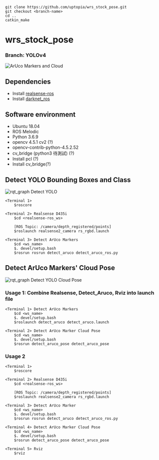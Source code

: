 ```
git clone https://github.com/uptopia/wrs_stock_pose.git
git checkout <branch-name>
cd ..
catkin_make
```
# wrs_stock_pose

### Branch: YOLOv4
![ArUco Markers and Cloud](data/yolo_cloud.png)

## Dependencies
* Install [realsense-ros](https://github.com/IntelRealSense/realsense-ros)
* Install [darknet_ros](https://github.com/SamKaiYang/darknet_ros.git)

## Software environment
* Ubuntu 18.04
* ROS Melodic
* Python 3.6.9
* opencv 4.5.1 cv2 (?)
* opencv-contrib-python-4.5.2.52
* cv_bridge (python3 待測試) (?)
* Install pcl (?)
* Install cv_bridge(?)

## Detect YOLO Bounding Boxes and Class
![rqt_graph Detect YOLO](data/detect_yolo.png)

```
<Terminal 1>
    $roscore

<Terminal 2> Realsense D435i
    $cd <realsense-ros_ws>

    [ROS Topic: /camera/depth_registered/points]
    $roslaunch realsense2_camera rs_rgbd.launch
 
<Terminal 3> Detect ArUco Markers
    $cd <ws_name>
    $. devel/setup.bash
    $rosrun rosrun detect_aruco detect_aruco_ros.py
```

## Detect ArUco Markers' Cloud Pose
![rqt_graph Detect YOLO Cloud Pose](data/detect_yolo_pose.png)

### Usage 1: Combine Realsense, Detect_Aruco, Rviz into launch file
```
<Terminal 1> Detect ArUco Markers
    $cd <ws_name>
    $. devel/setup.bash
    $roslaunch detect_aruco detect_aruco.launch

<Terminal 2> Detect ArUco Marker Cloud Pose
    $cd <ws_name>
    $. devel/setup.bash
    $rosrun detect_aruco_pose detect_aruco_pose
```

### Usage 2
```
<Terminal 1>
    $roscore

<Terminal 2> Realsense D435i
    $cd <realsense-ros_ws>

    [ROS Topic: /camera/depth_registered/points]
    $roslaunch realsense2_camera rs_rgbd.launch
 
<Terminal 3> Detect ArUco Marker
    $cd <ws_name>
    $. devel/setup.bash
    $rosrun rosrun detect_aruco detect_aruco_ros.py

<Terminal 4> Detect ArUco Marker Cloud Pose
    $cd <ws_name>
    $. devel/setup.bash
    $rosrun detect_aruco_pose detect_aruco_pose

<Terminal 5> Rviz
    $rviz
```